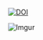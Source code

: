 
[![DOI](https://zenodo.org/badge/81587832.svg)](https://zenodo.org/badge/latestdoi/81587832)


![Imgur](http://i.imgur.com/f3EWHD3.jpg)
